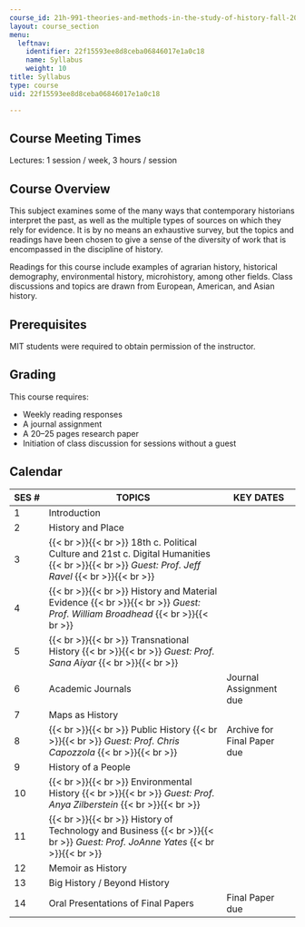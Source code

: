 ```yaml
---
course_id: 21h-991-theories-and-methods-in-the-study-of-history-fall-2014
layout: course_section
menu:
  leftnav:
    identifier: 22f15593ee8d8ceba06846017e1a0c18
    name: Syllabus
    weight: 10
title: Syllabus
type: course
uid: 22f15593ee8d8ceba06846017e1a0c18

---
```


Course Meeting Times
--------------------

Lectures: 1 session / week, 3 hours / session

Course Overview
---------------

This subject examines some of the many ways that contemporary historians interpret the past, as well as the multiple types of sources on which they rely for evidence. It is by no means an exhaustive survey, but the topics and readings have been chosen to give a sense of the diversity of work that is encompassed in the discipline of history.

Readings for this course include examples of agrarian history, historical demography, environmental history, microhistory, among other fields. Class discussions and topics are drawn from European, American, and Asian history.

Prerequisites
-------------

MIT students were required to obtain permission of the instructor.

Grading
-------

This course requires:

*   Weekly reading responses
*   A journal assignment
*   A 20–25 pages research paper
*   Initiation of class discussion for sessions without a guest

Calendar
--------

| SES # | TOPICS | KEY DATES |
| --- | --- | --- |
| 1 | Introduction | &nbsp; |
| 2 | History and Place | &nbsp; |
| 3 |  {{< br >}}{{< br >}} 18th c. Political Culture and 21st c. Digital Humanities {{< br >}}{{< br >}} _Guest: Prof. Jeff Ravel_ {{< br >}}{{< br >}}  | &nbsp; |
| 4 |  {{< br >}}{{< br >}} History and Material Evidence {{< br >}}{{< br >}} _Guest: Prof. William Broadhead_ {{< br >}}{{< br >}}  | &nbsp; |
| 5 |  {{< br >}}{{< br >}} Transnational History {{< br >}}{{< br >}} _Guest: Prof. Sana Aiyar_ {{< br >}}{{< br >}}  | &nbsp; |
| 6 | Academic Journals | Journal Assignment due |
| 7 | Maps as History | &nbsp; |
| 8 |  {{< br >}}{{< br >}} Public History {{< br >}}{{< br >}} _Guest: Prof. Chris Capozzola_ {{< br >}}{{< br >}}  | Archive for Final Paper due |
| 9 | History of a People | &nbsp; |
| 10 |  {{< br >}}{{< br >}} Environmental History {{< br >}}{{< br >}} _Guest: Prof. Anya Zilberstein_ {{< br >}}{{< br >}}  | &nbsp; |
| 11 |  {{< br >}}{{< br >}} History of Technology and Business {{< br >}}{{< br >}} _Guest: Prof. JoAnne Yates_ {{< br >}}{{< br >}}  | &nbsp; |
| 12 | Memoir as History | &nbsp; |
| 13 | Big History / Beyond History | &nbsp; |
| 14 | Oral Presentations of Final Papers | Final Paper due